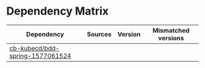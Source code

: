 # Dependency Matrix

Dependency | Sources | Version | Mismatched versions
---------- | ------- | ------- | -------------------
[cb-kubecd/bdd-spring-1577061524](https://github.com/cb-kubecd/bdd-spring-1577061524.git) |  | []() | 
